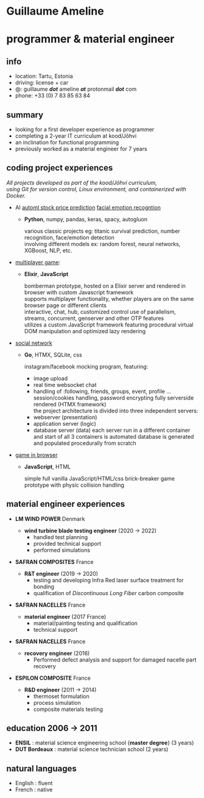 
# Guillaume Ameline
# programmer & material engineer 

## info
- location: Tartu, Estonia
- driving: license + car
- @: guillaume ***dot*** ameline ***at*** protonmail ***dot*** com
- phone: +33 (0) 7 83 85 63 84 

## summary
- looking for a first developer experience as programmer
- completing a 2-year IT curriculum at kood/Jõhvi
- an inclination for functional programming
- previously worked as a material engineer for 7 years

## coding project experiences
  *All projects developed as part of the kood/Jõhvi curriculum,*   
  *using Git for version control, Linux environment, and containerized with Docker.*

- AI 
  [automl stock price prediction](https://github.com/g-ameline/automl_prediction_nyse)
  [facial emotion recogntion](https://github.com/g-ameline/face_detection_emotion_recognition)
  - **Python**, numpy, pandas, keras, spacy, autogluon

      various classic projects eg: titanic survival prediction, number recognition, face/emotion detection  
      involving different models ex: random forest, neural networks, XGBoost, NLP, etc.
    
- [multiplayer game](https://github.com/g-ameline/bomberman): 
  - **Elixir**, **JavaScript** 

      bomberman prototype, hosted on a Elixir server and rendered in browser with custom Javascript framework  
      supports multiplayer functionality, whether players are on the same browser page or different clients  
      interactive, chat, hub, customized control 
      use of parallelism, streams, concurrent, genserver and other OTP features  
      utilizes a custom JavaScript framework featuring procedural virtual DOM manipulation and optimized lazy rendering  

- [social network](https://github.com/g-ameline/social-network)  
  - **Go**, HTMX, SQLite, css

      instagram/facebook mocking program, featuring:
      - image upload
      - real time websocket chat
      - handling of :following, friends, groups, event, profile ...
      session/cookies handling, password encrypting
      fully serverside rendered (HTMX framework)  
      the project architecture is divided into three independent servers:  
      - webserver (presentation) 
      - application server (logic)
      - database server (data) 
      each server run in a different container and start of all 3 containers is automated
      database is generated and populated procedurally from scratch

- [game in browser](https://github.com/g-ameline/brick-breaker-in-browser.git)
  - **JavaScript**, HTML

      simple full vanilla JavaScript/HTML/css brick-breaker game prototype with physic collision handling   
      
## material engineer experiences

  * **LM WIND POWER** Denmark   
    * **wind turbine blade testing engineer** (2020 → 2022)
      * handled test planning
      * provided technical support 
      * performed simulations

  * **SAFRAN COMPOSITES** France

    * **R&T engineer** (2019 → 2020)
      * testing and developing Infra Red laser surface treatment for bonding
      * qualification of *Discontinuous Long Fiber* carbon composite

  * **SAFRAN NACELLES** France
    * **material engineer** (2017 France)
      * material/painting testing and qualification
      * technical support

  * **SAFRAN NACELLES** France
    * **recovery engineer** (2016) 
      * Performed defect analysis and support for damaged nacelle part recovery

  * **ESPILON COMPOSITE** France
    * **R&D engineer** (2011 → 2014) 
      * thermoset formulation 
      * process simulation
      * composite materials testing

## education 2006 → 2011

  * **ENSIL** : material science engineering school {**master degree**} (3 years)
  * **DUT Bordeaux** : material science technician school (2 years)  

## natural languages 
  * English : fluent 
  * French : native
